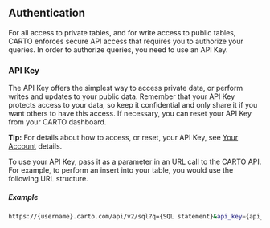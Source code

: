 ## Authentication

For all access to private tables, and for write access to public tables, CARTO enforces secure API access that requires you to authorize your queries. In order to authorize queries, you need to use an API Key.

### API Key

The API Key offers the simplest way to access private data, or perform writes and updates to your public data. Remember that your API Key protects access to your data, so keep it confidential and only share it if you want others to have this access. If necessary, you can reset your API Key from your CARTO dashboard.

**Tip:** For details about how to access, or reset, your API Key, see [Your Account](http://docs.carto.com/carto-editor/your-account/#api-key) details.

To use your API Key, pass it as a parameter in an URL call to the CARTO API. For example, to perform an insert into your table, you would use the following URL structure.

##### Example

```bash
https://{username}.carto.com/api/v2/sql?q={SQL statement}&api_key={api_key}
```
